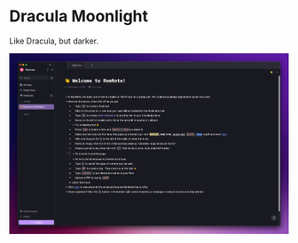 # Dracula Moonlight

Like Dracula, but darker.

![](https://raw.githubusercontent.com/arn4v/remnote-dracula-darker/main/screenshots/1.png)
